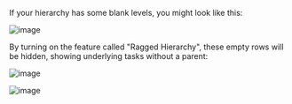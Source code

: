 If your hierarchy has some blank levels, you might look like this:

![image](https://github.com/Profitbase/PowerBI-visuals-Gantt/assets/82056309/5c219b12-2fa3-430d-88ac-3ef73a6332c7)

By turning on the feature called "Ragged Hierarchy", these empty rows will be hidden, showing underlying tasks without a parent:

![image](https://github.com/Profitbase/PowerBI-visuals-Gantt/assets/82056309/90bf2734-f3c6-46a8-b36a-303d4f6f5294)


![image](https://github.com/Profitbase/PowerBI-visuals-Gantt/assets/82056309/61eabedb-ce28-4ab1-a769-c3213b61a46a)

